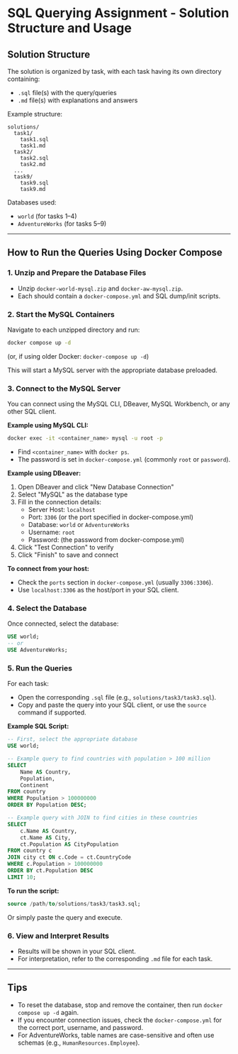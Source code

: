 # SQL Querying Assignment - Solution Structure and Usage

## Solution Structure

The solution is organized by task, with each task having its own directory containing:
- `.sql` file(s) with the query/queries
- `.md` file(s) with explanations and answers

Example structure:
```
solutions/
  task1/
    task1.sql
    task1.md
  task2/
    task2.sql
    task2.md
  ...
  task9/
    task9.sql
    task9.md
```

Databases used:
- `world` (for tasks 1–4)
- `AdventureWorks` (for tasks 5–9)

---

## How to Run the Queries Using Docker Compose

### 1. Unzip and Prepare the Database Files
- Unzip `docker-world-mysql.zip` and `docker-aw-mysql.zip`.
- Each should contain a `docker-compose.yml` and SQL dump/init scripts.

### 2. Start the MySQL Containers
Navigate to each unzipped directory and run:
```sh
docker compose up -d
```
(or, if using older Docker: `docker-compose up -d`)

This will start a MySQL server with the appropriate database preloaded.

### 3. Connect to the MySQL Server
You can connect using the MySQL CLI, DBeaver, MySQL Workbench, or any other SQL client.

**Example using MySQL CLI:**
```sh
docker exec -it <container_name> mysql -u root -p
```
- Find `<container_name>` with `docker ps`.
- The password is set in `docker-compose.yml` (commonly `root` or `password`).

**Example using DBeaver:**
1. Open DBeaver and click "New Database Connection"
2. Select "MySQL" as the database type
3. Fill in the connection details:
   - Server Host: `localhost`
   - Port: `3306` (or the port specified in docker-compose.yml)
   - Database: `world` or `AdventureWorks`
   - Username: `root`
   - Password: (the password from docker-compose.yml)
4. Click "Test Connection" to verify
5. Click "Finish" to save and connect

**To connect from your host:**
- Check the `ports` section in `docker-compose.yml` (usually `3306:3306`).
- Use `localhost:3306` as the host/port in your SQL client.

### 4. Select the Database
Once connected, select the database:
```sql
USE world;
-- or
USE AdventureWorks;
```

### 5. Run the Queries
For each task:
- Open the corresponding `.sql` file (e.g., `solutions/task3/task3.sql`).
- Copy and paste the query into your SQL client, or use the `source` command if supported.

**Example SQL Script:**
```sql
-- First, select the appropriate database
USE world;

-- Example query to find countries with population > 100 million
SELECT 
    Name AS Country,
    Population,
    Continent
FROM country
WHERE Population > 100000000
ORDER BY Population DESC;

-- Example query with JOIN to find cities in these countries
SELECT 
    c.Name AS Country,
    ct.Name AS City,
    ct.Population AS CityPopulation
FROM country c
JOIN city ct ON c.Code = ct.CountryCode
WHERE c.Population > 100000000
ORDER BY ct.Population DESC
LIMIT 10;
```

**To run the script:**
```sql
source /path/to/solutions/task3/task3.sql;
```
Or simply paste the query and execute.

### 6. View and Interpret Results
- Results will be shown in your SQL client.
- For interpretation, refer to the corresponding `.md` file for each task.

---

## Tips
- To reset the database, stop and remove the container, then run `docker compose up -d` again.
- If you encounter connection issues, check the `docker-compose.yml` for the correct port, username, and password.
- For AdventureWorks, table names are case-sensitive and often use schemas (e.g., `HumanResources.Employee`).
